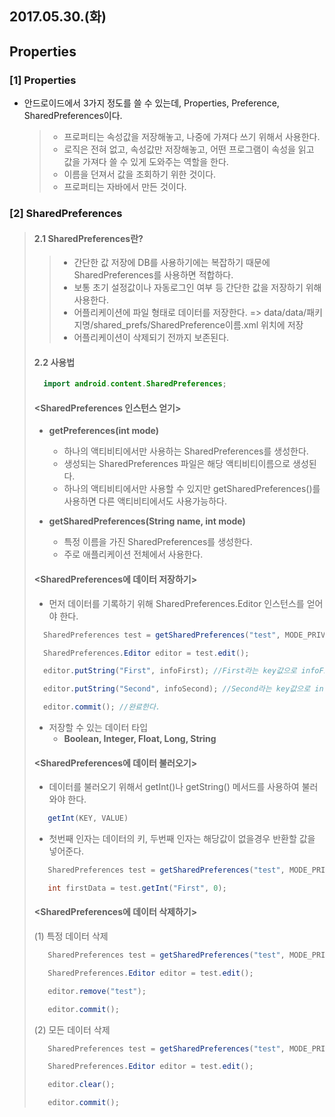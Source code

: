 ## 2017.05.30.(화)

## Properties
### [1] Properties
* 안드로이드에서 3가지 정도를 쓸 수 있는데, Properties, Preference, SharedPreferences이다.
  > - 프로퍼티는 속성값을 저장해놓고, 나중에 가져다 쓰기 위해서 사용한다.
  > - 로직은 전혀 없고, 속성값만 저장해놓고, 어떤 프로그램이 속성을 읽고 값을 가져다 쓸 수 있게 도와주는 역할을 한다.
  > - 이름을 던져서 값을 조회하기 위한 것이다.
  > - 프로퍼티는 자바에서 만든 것이다.

### [2] SharedPreferences
> #### 2.1 SharedPreferences란?
>> - 간단한 값 저장에 DB를 사용하기에는 복잡하기 때문에 SharedPreferences를 사용하면 적합하다.
>> - 보통 초기 설정값이나 자동로그인 여부 등 간단한 값을 저장하기 위해 사용한다.
>> - 어플리케이션에 파일 형태로 데이터를 저장한다.
>>    => data/data/패키지명/shared_prefs/SharedPreference이름.xml 위치에 저장
>> - 어플리케이션이 삭제되기 전까지 보존된다.
>
>
>
> #### 2.2 사용법
> ```java
>   import android.content.SharedPreferences;
> ```
> #### <SharedPreferences 인스턴스 얻기>
> - **getPreferences(int mode)**
>   - 하나의 액티비티에서만 사용하는 SharedPreferences를 생성한다.
>   - 생성되는 SharedPreferences 파일은 해당 액티비티이름으로 생성된다.
>   - 하나의 액티비티에서만 사용할 수 있지만 getSharedPreferences()를 사용하면 다른 액티비티에서도 사용가능하다.
>
> - **getSharedPreferences(String name, int mode)**
>   - 특정 이름을 가진 SharedPreferences를 생성한다.
>   - 주로 애플리케이션 전체에서 사용한다.
>
> #### <SharedPreferences에 데이터 저장하기>
> - 먼저 데이터를 기록하기 위해 SharedPreferences.Editor 인스턴스를 얻어야 한다.
> ```java
>   SharedPreferences test = getSharedPreferences("test", MODE_PRIVATE);
>
>   SharedPreferences.Editor editor = test.edit();
>
>   editor.putString("First", infoFirst); //First라는 key값으로 infoFirst 데이터를 저장한다.
>
>   editor.putString("Second", infoSecond); //Second라는 key값으로 infoSecond 데이터를 저장한다.
>
>   editor.commit(); //완료한다.
> ```
> - 저장할 수 있는 데이터 타입
>   - **Boolean, Integer, Float, Long, String**
> #### <SharedPreferences에 데이터 불러오기>
> - 데이터를 불러오기 위해서 getInt()나 getString() 메서드를 사용하여 불러와야 한다.
> ```java
>    getInt(KEY, VALUE)
> ```
> - 첫번째 인자는 데이터의 키, 두번째 인자는 해당값이 없을경우 반환할 값을 넣어준다.
> ```java
>    SharedPreferences test = getSharedPreferences("test", MODE_PRIVATE);
>
>    int firstData = test.getInt("First", 0);
> ```
>
> #### <SharedPreferences에 데이터 삭제하기>
> (1) 특정 데이터 삭제
> ```java
>    SharedPreferences test = getSharedPreferences("test", MODE_PRIVATE);
>
>    SharedPreferences.Editor editor = test.edit();
>
>    editor.remove("test");
>
>    editor.commit();
> ```
>
> (2) 모든 데이터 삭제
> ```java
>    SharedPreferences test = getSharedPreferences("test", MODE_PRIVATE);
>
>    SharedPreferences.Editor editor = test.edit();
>
>    editor.clear();
>
>    editor.commit();
> ```

